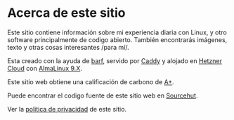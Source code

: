 # Acerca de este sitio

Este sitio contiene información sobre mi experiencia diaria con Linux, y otro software principalmente de codigo abierto. También encontrarás imágenes, texto y otras cosas interesantes /para mí/.

Esta creado con la ayuda de [barf](https://barf.btxx.org/), servido por [Caddy](https://caddyserver.com/) y alojado en [Hetzner Cloud](https://www.hetzner.com/cloud) con [AlmaLinux 9.X](https://almalinux.org/).

Este sitio web obtiene una calificación de carbono de [A+](https://www.websitecarbon.com/website/ivaylokuzev-eu/).

Puede encontrar el codigo fuente de este sitio web en [Sourcehut](https://git.sr.ht/~ivaylokuzev/ivaylokuzev.eu).

Ver la [politica de privacidad](/privacy) de este sitio.
